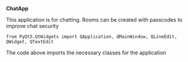 **ChatApp**

This application is for chatting. Rooms can be created with passcodes to improve chat security

`from PyQt5.QtWidgets import QApplication, QMainWindow, QLineEdit, QWidget, QTextEdit`

The code above imports the necessary classes for the application
